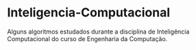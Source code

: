 # Inteligencia-Computacional
Alguns algoritmos estudados durante a disciplina de Inteligência Computacional do curso de Engenharia da Computação. 
